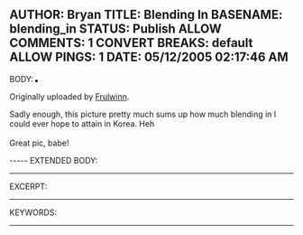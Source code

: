 AUTHOR: Bryan
TITLE: Blending In
BASENAME: blending_in
STATUS: Publish
ALLOW COMMENTS: 1
CONVERT BREAKS: __default__
ALLOW PINGS: 1
DATE: 05/12/2005 02:17:46 AM
-----
BODY:
<a href="http://www.flickr.com/photos/frulwinn/13414173/" title="photo sharing"><img src="http://photos11.flickr.com/13414173_9504514bfa_m.jpg" alt="" style="border: solid 2px #000000;" /></a>

Originally uploaded by <a href="http://www.flickr.com/people/frulwinn/">Frulwinn</a>.
</span>
<br clear="all" />
<p style="">Sadly enough, this picture pretty much sums up how much blending in I could ever hope to attain in Korea. Heh<br />
<br />
Great pic, babe!</p>
-----
EXTENDED BODY:

-----
EXCERPT:

-----
KEYWORDS:

-----


